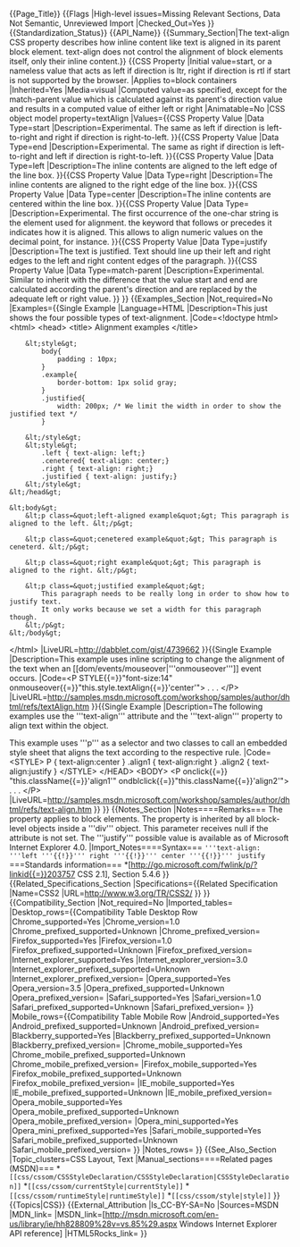 {{Page_Title}}
{{Flags
|High-level issues=Missing Relevant Sections, Data Not Semantic, Unreviewed Import
|Checked_Out=Yes
}}
{{Standardization_Status}}
{{API_Name}}
{{Summary_Section|The text-align CSS property describes how inline content like text is aligned in its parent block element. text-align does not control the alignment of block elements itself, only their inline content.}}
{{CSS Property
|Initial value=start, or a nameless value that acts as left if direction is ltr, right if direction is rtl if start is not supported by the browser.
|Applies to=block containers
|Inherited=Yes
|Media=visual
|Computed value=as specified, except for the match-parent value which is calculated against its parent's direction value and results in a computed value of either left or right
|Animatable=No
|CSS object model property=textAlign
|Values={{CSS Property Value
|Data Type=start
|Description=Experimental. The same as left if direction is left-to-right and right if direction is right-to-left.
}}{{CSS Property Value
|Data Type=end
|Description=Experimental. The same as right if direction is left-to-right and left if direction is right-to-left.
}}{{CSS Property Value
|Data Type=left
|Description=The inline contents are aligned to the left edge of the line box.
}}{{CSS Property Value
|Data Type=right
|Description=The inline contents are aligned to the right edge of the line box.
}}{{CSS Property Value
|Data Type=center
|Description=The inline contents are centered within the line box.
}}{{CSS Property Value
|Data Type=<string>
|Description=Experimental. The first occurrence of the one-char string is the element used for alignment. the keyword that follows or precedes it indicates how it is aligned. This allows to align numeric values on the decimal point, for instance.
}}{{CSS Property Value
|Data Type=justify
|Description=The text is justified. Text should line up their left and right edges to the left and right content edges of the paragraph.
}}{{CSS Property Value
|Data Type=match-parent
|Description=Experimental. Similar to inherit with the difference that the value start and end are calculated according the parent's direction and are replaced by the adequate left or right value.
}}
}}
{{Examples_Section
|Not_required=No
|Examples={{Single Example
|Language=HTML
|Description=This just shows the four possible types of text-alignment.
|Code=&lt;!doctype html&gt;
&lt;html&gt;
    &lt;head&gt;
        &lt;title&gt; Alignment examples &lt;/title&gt;

        &lt;style&gt;
            body{
                padding : 10px;
            }
            .example{
                border-bottom: 1px solid gray;
            }
            .justified{
                width: 200px; /* We limit the width in order to show the justified text */
            }

        &lt;/style&gt;
        &lt;style&gt;
            .left { text-align: left;}
            .cenetered{ text-align: center;}
            .right { text-align: right;}
            .justified { text-align: justify;}
        &lt;/style&gt;
    &lt;/head&gt;

    &lt;body&gt;
        &lt;p class=&quot;left-aligned example&quot;&gt; This paragraph is aligned to the left. &lt;/p&gt;

        &lt;p class=&quot;cenetered example&quot;&gt; This paragraph is ceneterd. &lt;/p&gt;

        &lt;p class=&quot;right example&quot;&gt; This paragraph is aligned to the right. &lt;/p&gt;

        &lt;p class=&quot;justified example&quot;&gt;
            This paragraph needs to be really long in order to show how to justify text.
            It only works because we set a width for this paragraph though.
        &lt;/p&gt;
    &lt;/body&gt;
&lt;/html&gt;
|LiveURL=http://dabblet.com/gist/4739662
}}{{Single Example
|Description=This example uses inline scripting to change the alignment of the text when an [[dom/events/mouseover|'''onmouseover''']] event occurs.
|Code=&lt;P STYLE{{=}}"font-size:14" 
    onmouseover{{=}}"this.style.textAlign{{=}}'center'"&gt;
. . . &lt;/P&gt;
|LiveURL=http://samples.msdn.microsoft.com/workshop/samples/author/dhtml/refs/textAlign.htm
}}{{Single Example
|Description=The following examples use the '''text-align''' attribute and the '''text-align''' property to align text within the object.

This example uses '''p''' as a selector and two classes to call an embedded style sheet that aligns the text according to the respective rule.
|Code=&lt;STYLE&gt;
    P { text-align:center }
    .align1 { text-align:right }
    .align2 { text-align:justify }
&lt;/STYLE&gt;
&lt;/HEAD&gt;
&lt;BODY&gt;
&lt;P onclick{{=}} "this.className{{=}}'align1'" 
    ondblclick{{=}}"this.className{{=}}'align2'"&gt;
. . . &lt;/P&gt;
|LiveURL=http://samples.msdn.microsoft.com/workshop/samples/author/dhtml/refs/text-align.htm
}}
}}
{{Notes_Section
|Notes====Remarks===
The property applies to block elements. The property is inherited by all block-level objects inside a '''div''' object. This parameter receives null if the attribute is not set.
The '''justify''' possible value is available as of Microsoft Internet Explorer 4.0.
|Import_Notes====Syntax===
<code>'''text-align: '''left '''{{!}}''' right '''{{!}}''' center '''{{!}}''' justify</code>
===Standards information===
*[http://go.microsoft.com/fwlink/p/?linkid{{=}}203757 CSS 2.1], Section 5.4.6
}}
{{Related_Specifications_Section
|Specifications={{Related Specification
|Name=CSS2
|URL=http://www.w3.org/TR/CSS2/
}}
}}
{{Compatibility_Section
|Not_required=No
|Imported_tables=
|Desktop_rows={{Compatibility Table Desktop Row
|Chrome_supported=Yes
|Chrome_version=1.0
|Chrome_prefixed_supported=Unknown
|Chrome_prefixed_version=
|Firefox_supported=Yes
|Firefox_version=1.0
|Firefox_prefixed_supported=Unknown
|Firefox_prefixed_version=
|Internet_explorer_supported=Yes
|Internet_explorer_version=3.0
|Internet_explorer_prefixed_supported=Unknown
|Internet_explorer_prefixed_version=
|Opera_supported=Yes
|Opera_version=3.5
|Opera_prefixed_supported=Unknown
|Opera_prefixed_version=
|Safari_supported=Yes
|Safari_version=1.0
|Safari_prefixed_supported=Unknown
|Safari_prefixed_version=
}}
|Mobile_rows={{Compatibility Table Mobile Row
|Android_supported=Yes
|Android_prefixed_supported=Unknown
|Android_prefixed_version=
|Blackberry_supported=Yes
|Blackberry_prefixed_supported=Unknown
|Blackberry_prefixed_version=
|Chrome_mobile_supported=Yes
|Chrome_mobile_prefixed_supported=Unknown
|Chrome_mobile_prefixed_version=
|Firefox_mobile_supported=Yes
|Firefox_mobile_prefixed_supported=Unknown
|Firefox_mobile_prefixed_version=
|IE_mobile_supported=Yes
|IE_mobile_prefixed_supported=Unknown
|IE_mobile_prefixed_version=
|Opera_mobile_supported=Yes
|Opera_mobile_prefixed_supported=Unknown
|Opera_mobile_prefixed_version=
|Opera_mini_supported=Yes
|Opera_mini_prefixed_supported=Yes
|Safari_mobile_supported=Yes
|Safari_mobile_prefixed_supported=Unknown
|Safari_mobile_prefixed_version=
}}
|Notes_rows=
}}
{{See_Also_Section
|Topic_clusters=CSS Layout, Text
|Manual_sections====Related pages (MSDN)===
*<code>[[css/cssom/CSSStyleDeclaration/CSSStyleDeclaration|CSSStyleDeclaration]]</code>
*<code>[[css/cssom/currentStyle|currentStyle]]</code>
*<code>[[css/cssom/runtimeStyle|runtimeStyle]]</code>
*<code>[[css/cssom/style|style]]</code>
}}
{{Topics|CSS}}
{{External_Attribution
|Is_CC-BY-SA=No
|Sources=MSDN
|MDN_link=
|MSDN_link=[http://msdn.microsoft.com/en-us/library/ie/hh828809%28v=vs.85%29.aspx Windows Internet Explorer API reference]
|HTML5Rocks_link=
}}